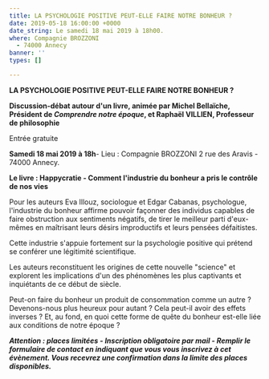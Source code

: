 ```yaml
---
title: LA PSYCHOLOGIE POSITIVE PEUT-ELLE FAIRE NOTRE BONHEUR ?
date: 2019-05-18 16:00:00 +0000
date_string: Le samedi 18 mai 2019 à 18h00.
where: Compagnie BROZZONI                                              2 rue des Aravis
  - 74000 Annecy
banner: ''
types: []

---
```

**LA PSYCHOLOGIE POSITIVE PEUT-ELLE FAIRE NOTRE BONHEUR ?**

**Discussion-débat autour d'un livre, animée par Michel Bellaïche, Président de _Comprendre notre époque_, et Raphaël VILLIEN, Professeur de philosophie**

Entrée gratuite

**Samedi 18 mai 2019 à 18h**- Lieu : Compagnie BROZZONI         2 rue des Aravis - 74000 Annecy.

**Le livre : Happycratie - Comment l'industrie du bonheur a pris le contrôle de nos vies**

Pour les auteurs Eva Illouz, sociologue et Edgar Cabanas, psychologue, l'industrie du bonheur affirme pouvoir façonner des individus capables de faire obstruction aux sentiments négatifs, de tirer le meilleur parti d'eux-mêmes en maîtrisant leurs désirs improductifs et leurs pensées défaitistes.

Cette industrie s'appuie fortement sur la psychologie positive qui prétend se conférer une légitimité scientifique.

Les auteurs reconstituent les origines de cette nouvelle "science" et explorent les implications d'un des phénomènes les plus captivants et inquiétants de ce début de siècle.

Peut-on faire du bonheur un produit de consommation comme un autre ? Devenons-nous plus heureux pour autant ? Cela peut-il avoir des effets inverses ? Et, au fond, en quoi cette forme de quête du bonheur est-elle liée aux conditions de notre époque ?

**_Attention : places limitées - Inscription obligatoire par mail - Remplir le formulaire de contact en indiquant que vous vous inscrivez à cet évènement. Vous recevrez une confirmation dans la limite des places disponibles._**